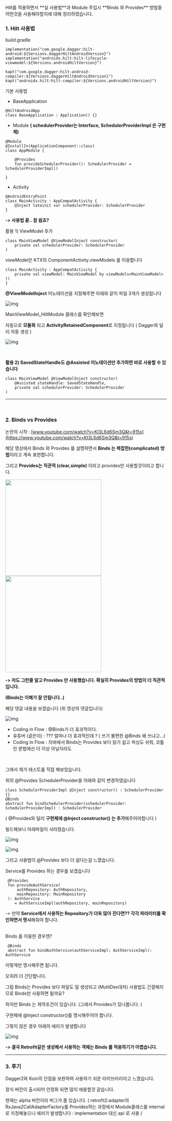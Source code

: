 
<br/>
Hilt를 적용하면서 **실 사용법**과 Module 주입시 **Binds 와 Provides** 방법중 어떤것을 사용해야할지에 대해 정리하였습니다.

 
### 1. Hilt 사용법

build.gradle

```
implementation("com.google.dagger:hilt-android:${Versions.daggerHiltAndroidVersion}")
implementation("androidx.hilt:hilt-lifecycle-viewmodel:${Versions.androidHiltVersion}")

kapt("com.google.dagger:hilt-android-compiler:${Versions.daggerHiltAndroidVersion}")
kapt("androidx.hilt:hilt-compiler:${Versions.androidHiltVersion}")
```

 기본 사용법

- BaseApplication 

```
@HiltAndroidApp
class BaseApplication : Application() {}
```

 

- Module **( schedulerProvider는 Interface, SchedulerProviderImpl 은 구현체)** 

```
@Module
@InstallIn(ApplicationComponent::class)
class AppModule {

    @Provides
    fun provideSchedulerProvider(): SchedulerProvider = SchedulerProviderImpl()
    
}
```

 

- Activity 

```
@AndroidEntryPoint
class MainActivity : AppCompatActivity {
    @Inject lateinit var schedulerProvider: SchedulerProvider
}
```
**-> 사용법 끝.. 참 쉽죠?**
<br/>

활용 1) ViewModel 추가

```
class MainViewModel @ViewModelInject constructor(
    private val schedulerProvider: SchedulerProvider
)
```

viewModel은 KTX의 ComponentActivity.viewModels 를 이용합니다

```
class MainActivity : AppCompatActivity {
 	private val viewModel: MainViewModel by viewModels<MainViewModel>()
}
```

 

**@ViewModelInject** 어노테이션을 지정해주면 아래와 같이 파일 3개가 생성됩니다



![img](https://blog.kakaocdn.net/dn/wAj9x/btqNpGn4bwL/pHQFysPZlmlhWhKRgNxVi1/img.png)



MainViewModel_HiltModule 클래스를 확인해보면

자동으로 **모듈화** 되고 **ActivityRetainedComponent**로 지정됩니다 ( Dagger와 달리 자동 생성 )



![img](https://blog.kakaocdn.net/dn/bShrvv/btqNwwKJlPJ/viIyIVxiEqYsoOcufT2Xsk/img.png)

<br/>

**활용 2) SavedStateHandle도 @Assisted 어노테이션만 추가하면 바로 사용할 수 있습니다**

```
class MainViewModel @ViewModelInject constructor(
    @Assisted stateHandle: SavedStateHandle,
    private val schedulerProvider: SchedulerProvider
)
```
---
<br/>

### 2. Binds vs Provides

논란의 시작 : [www.youtube.com/watch?v=KI3L6d6Sm3Q&t=915s](https://www.youtube.com/watch?v=KI3L6d6Sm3Q&t=915s) 

해당 영상에서 Binds 와 Provides 를 설명하면서 **Binds 는 복잡한(complicated) 방법**이라고 계속 표현합니다. 

그리고 **Provides는 직관적 (clear,simple)** 이라고 provides만 사용할것이라고 합니다.

<img  src="https://blog.kakaocdn.net/dn/b5DnOm/btqNqCSYrmi/FKoaAPRak6NmSCHuNOnnqk/img.png"  width="300">

<img  src="https://blog.kakaocdn.net/dn/bPt8og/btqNuQbFI0T/MEiqnYCwi7vR882SJ3v9l1/img.png"  width="300">


**-> 저도 그런줄 알고 Provides 만 사용했습니다. 확실히 Provides의 방법이 더 직관적입니다.**

**(Binds는 이해가 잘 안됩니다..)**

해당 댓글 내용을 보겠습니다 (위 영상의 댓글입니다)

![img](https://blog.kakaocdn.net/dn/0NBte/btqNwwqsKLM/BMwvk7EQyqcil4gEUQBkv1/img.png)

- Coding in Flow : @Binds가 더 효과적이다.
- 유튜버 (글쓴이) : ??? 얼마나 더 효과적인데 ? ( 쓰기 불편한 @Binds 왜 쓰냐고...)  
- Coding In Flow : 자바에서 Binds는 Provides 보다 읽기 쉽고 파싱도 쉬워, 코틀린 문법에선 더 이상 아닐지라도
<br/>

그래서 제가 테스트를 직접 해보았습니다.

위의 @Provides SchedulerProvider을 아래와 같이 변경하였습니다

```
class SchedulerProviderImpl @Inject constructor() : SchedulerProvider {}
@Binds
abstract fun bindSchedulerProvider(schedulerProvider: SchedulerProviderImpl) : SchedulerProvider
```

( @Provides와 달리 **구현체에 @Inject constructor() 는 추가**해주어야합니다 )

 

 

빌드해보니 아래파일이 사라졌습니다.

 



![img](https://blog.kakaocdn.net/dn/YDuaO/btqNqex14HX/iLZUMpUX55RuYXqB7UZBB0/img.png)

![img](https://blog.kakaocdn.net/dn/cwwW6p/btqNtiztdGp/AK01omSenaDLxVo8hMKYk1/img.png)

그리고 사용법이 @Provides 보다 더 쉽다는걸 느꼈습니다.

Service를 Provides 하는 경우를 보겠습니다 

```
 @Provides
 fun provideAuthService(
     authRepository: AuthRepository,
     mainRepository: MainRepository
 ): AuthService 
    = AuthServiceImpl(authRepository, mainRepository)
```

-> 만약 **Service에서 사용하는 Repository가 더욱 많아 진다면?? 각각 파라미터를 확인하면서 명시**해줘야 합니다.

 
<br/>
Binds 를 이용한 경우엔?

```
 @Binds
 abstract fun bindAuthService(authServiceImpl: AuthServiceImpl): AuthService
```

이렇게만 명시해주면 됩니다.

 

오히려 더 간단합니다.

 

그럼 Binds는 Provides 보다 파일도 덜 생성되고 (MultiDex대처) 사용법도 간결해지므로 Binds만 사용하면 될까요?

 

하지만 Binds 는 제약조건이 있습니다. (그래서 Provides가 있나봅니다. )

구현체에 @Inject constructor()를 명시해주어야 합니다.

 그렇지 않은 경우 아래의 에러가 발생합니다

![img](https://blog.kakaocdn.net/dn/bGofSE/btqNti7ioAU/44UI1wN623UTkSUsvQnQk0/img.png)

**-> 결국 Retrofit같은 생성해서 사용하는 객체는 Binds 를 적용하기가 어렵습니다.**


---


### 3. 후기

Dagger2와 Koin의 단점을 보완하여 사용하기 쉬운 라이브러리라고 느꼈습니다.

정식 버전이 출시되어 안정화 되면 많이 애용할것 같습니다.

현재는 alpha 버전이라 버그가 좀 있습니다. ( retrofit2:adapter의 RxJava2CallAdapterFactory를 Provides하는 과정에서 Module클래스를 internal로 지정해놓으니 에러가 발생합니다 : implementation 대신 api 로 사용 )
